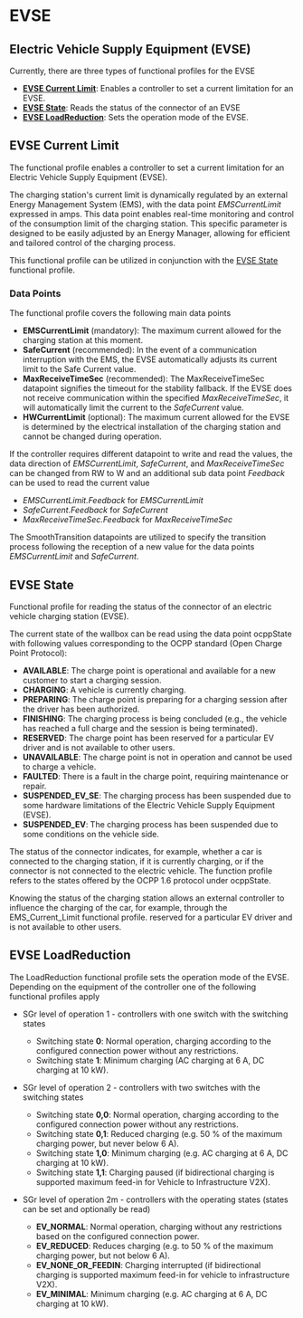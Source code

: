 # EVSE

## Electric Vehicle Supply Equipment (EVSE)

Currently, there are three types of functional profiles for the EVSE

- **[EVSE Current Limit](#evse-current-limit)**: Enables a controller to set a current limitation for an EVSE.
- **[EVSE State](#evse-state)**: Reads the status of the connector of an EVSE
- **[EVSE LoadReduction](#evse-loadreduction)**: Sets the operation mode of the EVSE.

## EVSE Current Limit

The functional profile enables a controller to set a current limitation for an Electric Vehicle Supply Equipment (EVSE).

The charging station's current limit is dynamically regulated by an external Energy Management System (EMS), with the data point <em>EMSCurrentLimit</em> expressed in amps.
This data point enables real-time monitoring and control of the consumption limit of the charging station.
This specific parameter is designed to be easily adjusted by an Energy Manager, allowing for efficient and tailored control of the charging process.

This functional profile can be utilized in conjunction with the [EVSE State](#evse-state) functional profile.

### Data Points

The functional profile covers the following main data points

- **EMSCurrentLimit** (mandatory): The maximum current allowed for the charging station at this moment.
- **SafeCurrent** (recommended):  In the event of a communication interruption with the EMS, the EVSE automatically adjusts its current limit to the Safe Current value.
- **MaxReceiveTimeSec** (recommended):  The MaxReceiveTimeSec datapoint signifies the timeout for the stability
             fallback. If the EVSE does not receive communication within the specified
			 <em>MaxReceiveTimeSec</em>, it will automatically limit the current to the
			 <em>SafeCurrent</em> value. 
- **HWCurrentLimit** (optional):  The maximum current allowed for the EVSE is determined by the electrical installation of the charging station and cannot be changed during operation. 

If the controller requires different datapoint to write and read the values, the data direction of
<em>EMSCurrentLimit</em>, <em>SafeCurrent</em>, and <em>MaxReceiveTimeSec</em> can be changed from RW to W
and an additional sub data point <em>Feedback</em> can be used to read the current value

- <em>EMSCurrentLimit.Feedback</em> for <em>EMSCurrentLimit</em>
- <em>SafeCurrent.Feedback</em> for <em>SafeCurrent</em>
- <em>MaxReceiveTimeSec.Feedback</em> for <em>MaxReceiveTimeSec</em>

The SmoothTransition datapoints are utilized to specify the transition process following the reception of a new value for the data points <em>EMSCurrentLimit</em> and <em>SafeCurrent</em>.



## EVSE State

Functional profile for reading the status of the connector of an electric vehicle charging station (EVSE).

The current state of the wallbox can be read using the data point ocppState with following values corresponding to the OCPP standard (Open Charge Point Protocol):

- **AVAILABLE**: The charge point is operational and available for a new customer to start a charging session.
- **CHARGING**: A vehicle is currently charging.
- **PREPARING**: The charge point is preparing for a charging session after the driver has been authorized.
- **FINISHING**: The charging process is being concluded (e.g., the vehicle has reached a full charge and the session is being terminated).
- **RESERVED**: The charge point has been reserved for a particular EV driver and is not available to other users.
- **UNAVAILABLE**: The charge point is not in operation and cannot be used to charge a vehicle.
- **FAULTED**: There is a fault in the charge point, requiring maintenance or repair.
- **SUSPENDED_EV_SE**: The charging process has been suspended due to some hardware limitations of the Electric Vehicle Supply Equipment (EVSE).
- **SUSPENDED_EV**: The charging process has been suspended due to some conditions on the vehicle side.

The status of the connector indicates, for example, whether a car is connected to the charging station, if it is currently charging, or if the connector is not connected to the electric vehicle.
The function profile refers to the states offered by the OCPP 1.6 protocol under ocppState.

Knowing the status of the charging station allows an external controller to influence the charging of the car, for example, through the EMS_Current_Limit functional profile.
reserved for a particular EV driver and is not available to other users.

## EVSE LoadReduction

The LoadReduction functional profile sets the operation mode of the EVSE.
Depending on the equipment of the controller one of the following 
functional profiles apply

- SGr level of operation 1 - controllers with one switch with the switching states

  - Switching state **0**: Normal operation, charging according to the configured connection power without any restrictions.
  - Switching state **1**: Minimum charging (AC charging at 6 A, DC charging at 10 kW).

- SGr level of operation 2 - controllers with two switches with the switching states

  - Switching state **0,0**: Normal operation, charging according to the configured connection power without any restrictions.
  - Switching state **0,1**: Reduced charging (e.g. 50 % of the maximum charging power, but never below 6 A).
  - Switching state **1,0**: Minimum charging (e.g. AC charging at 6 A, DC charging at 10 kW).
  - Switching state **1,1**: Charging paused (if bidirectional charging is supported maximum feed-in for Vehicle to Infrastructure V2X).

- SGr level of operation 2m - controllers with the operating states (states can be set and optionally be read)

  - **EV_NORMAL**: Normal operation, charging without any restrictions based on the configured connection power.
  - **EV_REDUCED**: Reduces charging (e.g. to 50 % of the maximum charging power, but not below 6 A).
  - **EV_NONE_OR_FEEDIN**: Charging interrupted (if bidirectional charging is supported maximum feed-in for vehicle to infrastructure V2X).
  - **EV_MINIMAL**: Minimum charging (e.g. AC charging at 6 A, DC charging at 10 kW).
